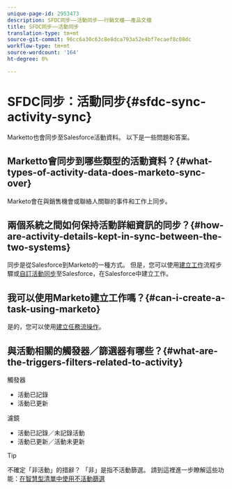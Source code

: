 ```yaml
---
unique-page-id: 2953473
description: SFDC同步——活動同步——行銷文檔——產品文檔
title: SFDC同步——活動同步
translation-type: tm+mt
source-git-commit: 96cc6a30c63c8e8dca793a52e4bf7ecaef8c08dc
workflow-type: tm+mt
source-wordcount: '164'
ht-degree: 0%

---
```



# SFDC同步：活動同步{#sfdc-sync-activity-sync}

Marketto也會同步至Salesforce活動資料。 以下是一些問題和答案。

## Marketto會同步到哪些類型的活動資料？{#what-types-of-activity-data-does-marketo-sync-over}

Marketo會在與銷售機會或聯絡人關聯的事件和工作上同步。

## 兩個系統之間如何保持活動詳細資訊的同步？{#how-are-activity-details-kept-in-sync-between-the-two-systems}

同步是從Salesforce到Marketo的一種方式。 但是，您可以使用[建立工作](../../../../product-docs/core-marketo-concepts/smart-campaigns/salesforce-flow-actions/create-task.md)流程步驟或[自訂活動同步](../../../../product-docs/crm-sync/salesforce-sync/setup/optional-steps/customize-activities-sync.md)至Salesforce，在Salesforce中建立工作。

## 我可以使用Marketo建立工作嗎？{#can-i-create-a-task-using-marketo}

是的，您可以使用[建立任務流操作](../../../../product-docs/core-marketo-concepts/smart-campaigns/salesforce-flow-actions/create-task.md)。

## 與活動相關的觸發器／篩選器有哪些？{#what-are-the-triggers-filters-related-to-activity}

觸發器

* 活動已記錄
* 活動已更新

濾鏡

* 活動已記錄／未記錄活動
* 活動已更新／活動未更新

>[!TIP]
>
>不確定「非活動」的措辭？ 「非」是指不活動篩選。 請到這裡進一步瞭解這些功能：[在智慧型清單中使用不活動篩選](../../../../product-docs/core-marketo-concepts/smart-lists-and-static-lists/using-smart-lists/use-inactivity-filters-in-a-smart-list.md)


